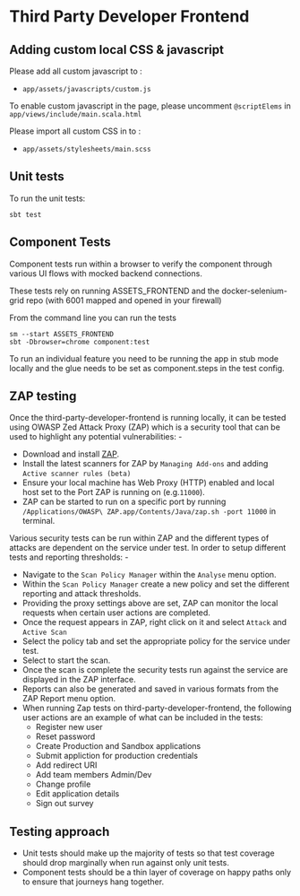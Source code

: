 # Third Party Developer Frontend

## Adding custom local CSS & javascript
Please add all custom javascript to :
* `app/assets/javascripts/custom.js`

To enable custom javascript in the page, please uncomment `@scriptElems` in `app/views/include/main.scala.html`

Please import all custom CSS in to :
* `app/assets/stylesheets/main.scss`

## Unit tests
To run the unit tests:

```
sbt test
```

## Component Tests
Component tests run within a browser to verify the component through various UI flows with mocked backend connections. 

These tests rely on running ASSETS_FRONTEND and the docker-selenium-grid repo (with 6001 mapped and opened in your firewall)

From the command line you can run the tests

```
sm --start ASSETS_FRONTEND
sbt -Dbrowser=chrome component:test
```

To run an individual feature you need to be running the app in stub mode locally and the glue needs to be set as component.steps in the test config.


## ZAP testing
Once the third-party-developer-frontend is running locally, it can be tested using OWASP Zed Attack Proxy (ZAP) which is a security tool that can be used to highlight any potential vulnerabilities: - 
* Download and install [ZAP](https://www.owasp.org/index.php/OWASP_Zed_Attack_Proxy_Project).
* Install the latest scanners for ZAP by `Managing Add-ons` and adding `Active scanner rules (beta)` 
* Ensure your local machine has Web Proxy (HTTP) enabled and local host set to the Port ZAP is running on (e.g.`11000`).
* ZAP can be started to run on a specific port by running `/Applications/OWASP\ ZAP.app/Contents/Java/zap.sh -port 11000` in terminal.

Various security tests can be run within ZAP and the different types of attacks are dependent on the service under test. In order to setup different tests and reporting thresholds: -
* Navigate to the `Scan Policy Manager` within the `Analyse` menu option.
* Within the `Scan Policy Manager` create a new policy and set the different reporting and attack thresholds.
* Providing the proxy settings above are set, ZAP can monitor the local requests when certain user actions are completed.
* Once the request appears in ZAP, right click on it and select `Attack` and `Active Scan`
* Select the policy tab and set the appropriate policy for the service under test.
* Select to start the scan.
* Once the scan is complete the security tests run against the service are displayed in the ZAP interface.
* Reports can also be generated and saved in various formats from the ZAP Report menu option.
* When running Zap tests on third-party-developer-frontend, the following user actions are an example of what can be included in the tests:
  * Register new user
  * Reset password
  * Create Production and Sandbox applications
  * Submit appliction for production credentials
  * Add redirect URI
  * Add team members Admin/Dev
  * Change profile
  * Edit application details
  * Sign out survey


## Testing approach

* Unit tests should make up the majority of tests so that test coverage should drop marginally when run against only unit tests.
* Component tests should be a thin layer of coverage on happy paths only to ensure that journeys hang together.